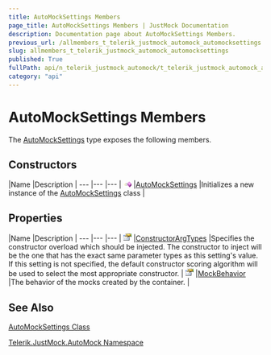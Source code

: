 ```yaml
---
title: AutoMockSettings Members
page_title: AutoMockSettings Members | JustMock Documentation
description: Documentation page about AutoMockSettings Members.
previous_url: /allmembers_t_telerik_justmock_automock_automocksettings.html
slug: allmembers_t_telerik_justmock_automock_automocksettings
published: True
fullPath: api/n_telerik_justmock_automock/t_telerik_justmock_automock_automocksettings/allmembers_t_telerik_justmock_automock_automocksettings
category: "api"
---
```


# AutoMockSettings Members





The [AutoMockSettings](t_telerik_justmock_automock_automocksettings) type exposes the following members.

## Constructors



 |Name |Description |
--- |--- |--- |
![Public method](/icons/pubmethod.gif) |[AutoMockSettings](m_telerik_justmock_automock_automocksettings__ctor) |Initializes a new instance of the [AutoMockSettings](t_telerik_justmock_automock_automocksettings) class |


## Properties



 |Name |Description |
--- |--- |--- |
![Public property](/icons/pubproperty.gif) |[ConstructorArgTypes](p_telerik_justmock_automock_automocksettings_constructorargtypes) |Specifies the constructor overload which should be injected. The constructor to inject will be the one that has the exact same parameter types as this setting's value. If this setting is not specified, the default constructor scoring algorithm will be used to select the most appropriate constructor. |
![Public property](/icons/pubproperty.gif) |[MockBehavior](p_telerik_justmock_automock_automocksettings_mockbehavior) |The behavior of the mocks created by the container. |


## See Also



 [AutoMockSettings Class](t_telerik_justmock_automock_automocksettings) 

 [Telerik.JustMock.AutoMock Namespace](n_telerik_justmock_automock) 



